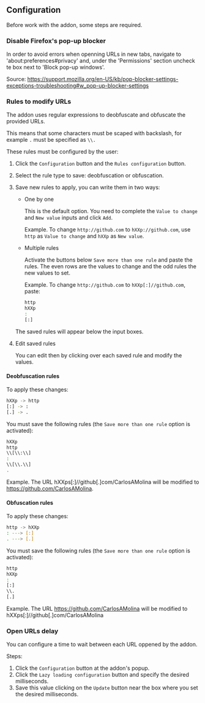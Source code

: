 ## Configuration

Before work with the addon, some steps are required.

### Disable Firefox's pop-up blocker

In order to avoid errors when openning URLs in new tabs, navigate to 'about:preferences#privacy' and, under the 'Permissions' section uncheck te box next to 'Block pop-up windows'.

Source: <https://support.mozilla.org/en-US/kb/pop-blocker-settings-exceptions-troubleshooting#w_pop-up-blocker-settings>

### Rules to modify URLs

The addon uses regular expressions to deobfuscate and obfuscate the provided URLs.

This means that some characters must be scaped with backslash, for example `.` must be specified as `\\.`

These rules must be configured by the user:

1. Click the `Configuration` button and the `Rules configuration` button.
2. Select the rule type to save: deobfuscation or obfuscation.
3. Save new rules to apply, you can write them in two ways:

    - One by one

      This is the default option. You need to complete the `Value to change` and `New value` inputs and click `Add`.

      Example. To change `http://github.com` to `hXXp://github.com`, use `http` as `Value to change` and `hXXp` as `New value`.

    - Multiple rules

      Activate the buttons below `Save more than one rule` and paste the rules. The even rows are the values to change and the odd rules the new values to set.

      Example. To change `http://github.com` to `hXXp[:]//github.com`, paste:

      ```bash
      http
      hXXp
      :
      [:]
      ```
    The saved rules will appear below the input boxes.

4. Edit saved rules

    You can edit then by clicking over each saved rule and modify the values.

#### Deobfuscation rules

To apply these changes:

```bash
hXXp -> http
[:] -> :
[.] -> .
```

You must save the following rules (the `Save more than one rule` option is activated):

```bash
hXXp
http
\\[\\:\\]
:
\\[\\.\\]
.
```

Example. The URL hXXps[:]//github[.]com/CarlosAMolina will be modified to https://github.com/CarlosAMolina.

#### Obfuscation rules

To apply these changes:

```bash
http -> hXXp
: ---> [:]
. ---> [.]
```

You must save the following rules (the `Save more than one rule` option is activated):

```bash
http
hXXp
:
[:]
\\.
[.]
```

Example. The URL https://github.com/CarlosAMolina will be modified to hXXps[:]//github[.]com/CarlosAMolina

### Open URLs delay

You can configure a time to wait between each URL oppened by the addon.

Steps:

1. Click the `Configuration` button at the addon's popup.
2. Click the `Lazy loading configuration` button and specify the desired milliseconds.
3. Save this value clicking on the `Update` button near the box where you set the desired milliseconds.